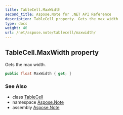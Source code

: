 ```yaml
---
title: TableCell.MaxWidth
second_title: Aspose.Note for .NET API Reference
description: TableCell property. Gets the max width
type: docs
weight: 40
url: /net/aspose.note/tablecell/maxwidth/
---
```

## TableCell.MaxWidth property

Gets the max width.

```csharp
public float MaxWidth { get; }
```

### See Also

* class [TableCell](../)
* namespace [Aspose.Note](../../tablecell/)
* assembly [Aspose.Note](../../../)


